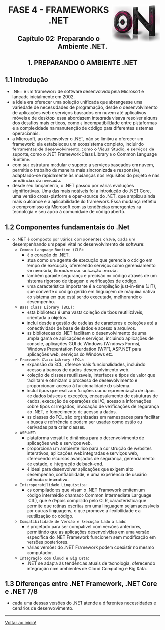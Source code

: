 <div align="center">
<a href="https://github.com/monicaquintal" target="_blank"><img align="right" height="120px" src="../assets/logo.png" /></a>
<h1>FASE 4 - FRAMEWORKS .NET</h1>
<h2>Capítulo 02:  Preparando o Ambiente .NET.</h2>
</div>

<div align="center">
<h2>1. PREPARANDO O AMBIENTE .NET</h2>
</div>

## 1.1 Introdução

- .NET é um framework de software desenvolvido pela Microsoft e lançado inicialmente em 2002.
- a ideia era oferecer uma solução unificada que abrangesse uma variedade de necessidades de programação, desde o desenvolvimento de aplicações web e serviços baseados em nuvem até aplicativos móveis e de desktop; essa abordagem integrada visava resolver alguns dos desafios mais críticos, como a incompatibilidade entre plataformas e a complexidade na manutenção de código para diferentes sistemas operacionais.
- a Microsoft, ao desenvolver o .NET, não se limitou a oferecer um framework: ela estabeleceu um ecossistema completo, incluindo ferramentas de desenvolvimento, como o Visual Studio, e serviços de suporte, como o .NET Framework Class Library e o Common Language Runtime.
- com sua estrutura modular e suporte a serviços baseados em nuvem, permitiu o trabalho de maneira mais sincronizada e responsiva, adaptando-se rapidamente às mudanças nos requisitos do projeto e nas tendências do mercado.
- desde seu lançamento, o .NET passou por várias evoluções significativas. Uma das mais notáveis foi a introdução do .NET Core, uma versão cross-platform e open-source do .NET, que ampliou ainda mais o alcance e a aplicabilidade do framework. Essa mudança refletiu o compromisso da Microsoft com as tendências emergentes na tecnologia e seu apoio à comunidade de código aberto.

## 1.2 Componentes fundamentais do .Net

- o .NET é composto por vários componentes chave, cada um desempenhando um papel vital no desenvolvimento de software:
  - `Common Language Runtime (CLR)`: 
    - é o coração do .NET.
    - atua como um agente de execução que gerencia o código em tempo de execução, oferecendo serviços como gerenciamento de memória, threads e comunicação remota.
    - também garante segurança e precisão no código através de um sistema rigoroso de tipagem e verificações de código. 
    - uma característica importante é a compilação just-in-time (JIT), que converte o código gerido em linguagem de máquina nativa do sistema em que está sendo executado, melhorando o desempenho.
  - `Base Class Library (BCL)`:
    - esta biblioteca é uma vasta coleção de tipos reutilizáveis, orientada a objetos.
    - inclui desde a gestão de cadeias de caracteres e coleções até a conectividade de base de dados e acesso a arquivos. 
    - as bibliotecas do .NET facilitam o desenvolvimento de uma ampla gama de aplicações e serviços, incluindo aplicações de console, aplicações GUI do Windows (Windows Forms), Windows Presentation Foundation (WPF), ASP.NET para aplicações web, serviços do Windows etc.
  - `Framework Class Library (FCL)`: 
    - expansão da BCL, oferece mais funcionalidades, incluindo acesso a bancos de dados, desenvolvimento web. 
    - coleção de classes reutilizáveis, interfaces e tipos de valor que facilitam e otimizam o processo de desenvolvimento e proporcionam acesso à funcionalidade do sistema. 
    - inclui tipos que realizam funções como representação de tipos de dados básicos e exceções, encapsulamento de estruturas de dados, execução de operações de I/O, acesso a informações sobre tipos carregados, invocação de verificações de segurança do .NET, e fornecimento de acesso a dados. 
    - as classes do FCL são organizadas em namespaces para facilitar a busca e referência e podem ser usadas como estão ou derivadas para criar classes.
  - `ASP.NET`:
    - plataforma versátil e dinâmica para o desenvolvimento de aplicações web e serviços web. 
    - proporciona um ambiente rico para a construção de websites interativos, aplicações web integradas e serviços web, oferecendo recursos avançados de segurança, gerenciamento de estado, e integração de back-end. 
    - é ideal para desenvolver aplicações que exigem alto desempenho, confiabilidade, e uma experiência de usuário refinada e interativa.
  - `Interoperabilidade Linguística`:
    - os compiladores que visam o .NET Framework emitem um código intermédio chamado Common Intermediate Language (CIL), que é depois compilado pelo CLR, característica que permite que rotinas escritas em uma linguagem sejam acessíveis por outras linguagens, o que promove a flexibilidade e a reutilização do código.
  - `Compatibilidade de Versão e Execução Lado a Lado`: 
    - é projetado para ser compatível com versões anteriores, permitindo que as aplicações desenvolvidas em uma versão específica do .NET Framework funcionem sem modificação em versões posteriores. 
    - várias versões do .NET Framework podem coexistir no mesmo computador.
  - `Integração com Cloud e Big Data`:
    - .NET se adapta às tendências atuais de tecnologia, oferecendo integração com ambientes de Cloud Computing e Big Data.

## 1.3 Diferenças entre .NET Framework, .NET Core e .NET 7/8 

- cada uma dessas versões do .NET atende a diferentes necessidades e cenários de desenvolvimento.











--- 

[Voltar ao início!](https://github.com/monicaquintal/smart_cities)